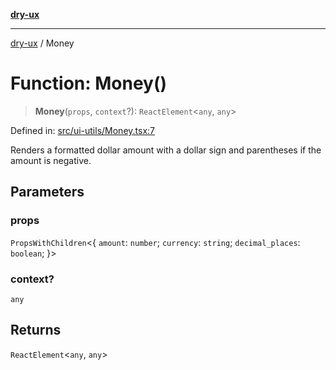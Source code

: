 [**dry-ux**](../README.md)

***

[dry-ux](../globals.md) / Money

# Function: Money()

> **Money**(`props`, `context`?): `ReactElement`\<`any`, `any`\>

Defined in: [src/ui-utils/Money.tsx:7](https://github.com/navedr/dry-ux/blob/b8fe047776f9e9943b5ac8e30a3dd152faaba227/src/ui-utils/Money.tsx#L7)

Renders a formatted dollar amount with a dollar sign and parentheses if the amount is negative.

## Parameters

### props

`PropsWithChildren`\<\{ `amount`: `number`; `currency`: `string`; `decimal_places`: `boolean`; \}\>

### context?

`any`

## Returns

`ReactElement`\<`any`, `any`\>
